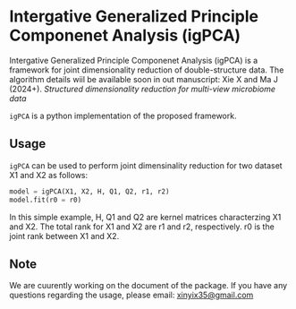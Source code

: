 # Intergative Generalized Principle Componenet Analysis (igPCA)

Intergative Generalized Principle Componenet Analysis (igPCA) is a framework for joint dimensionality reduction of double-structure data. The algorithm details wiil be available soon in out manuscript:
    Xie X and Ma J (2024+). *Structured dimensionality reduction for multi-view microbiome data*

`igPCA` is a python implementation of the proposed framework.

## Usage

`igPCA` can be used to perform joint dimensinality reduction for two dataset X1 and X2 as follows:

```python
model = igPCA(X1, X2, H, Q1, Q2, r1, r2)
model.fit(r0 = r0)
```

In this simple example, H, Q1 and Q2 are kernel matrices characterzing X1 and X2. The total rank for X1 and X2 are r1 and r2, respectively. r0 is the joint rank between X1 and X2.

## Note 
We are cuurently working on the document of the package. If you have any questions regarding the usage, please email: xinyix35@gmail.com
